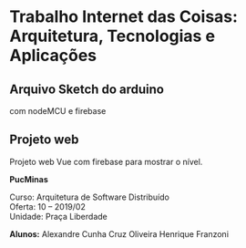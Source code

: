 # Trabalho Internet das Coisas: Arquitetura, Tecnologias e Aplicações

## Arquivo Sketch do arduino ##
com nodeMCU e firebase

## Projeto web ##
Projeto web Vue com firebase para mostrar o nível.

**PucMinas**

Curso: Arquitetura de Software Distribuído  
Oferta: 10 – 2019/02  
Unidade: Praça Liberdade

**Alunos:**
Alexandre Cunha Cruz Oliveira
Henrique Franzoni
